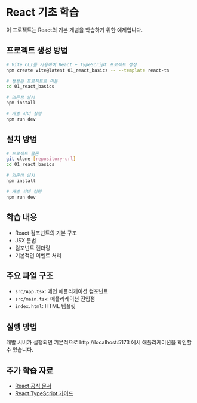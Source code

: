 # React 기초 학습

이 프로젝트는 React의 기본 개념을 학습하기 위한 예제입니다.

## 프로젝트 생성 방법

```bash
# Vite CLI를 사용하여 React + TypeScript 프로젝트 생성
npm create vite@latest 01_react_basics -- --template react-ts

# 생성된 프로젝트로 이동
cd 01_react_basics

# 의존성 설치
npm install

# 개발 서버 실행
npm run dev
```

## 설치 방법

```bash
# 프로젝트 클론
git clone [repository-url]
cd 01_react_basics

# 의존성 설치
npm install

# 개발 서버 실행
npm run dev
```

## 학습 내용

- React 컴포넌트의 기본 구조
- JSX 문법
- 컴포넌트 렌더링
- 기본적인 이벤트 처리

## 주요 파일 구조

- `src/App.tsx`: 메인 애플리케이션 컴포넌트
- `src/main.tsx`: 애플리케이션 진입점
- `index.html`: HTML 템플릿

## 실행 방법

개발 서버가 실행되면 기본적으로 http://localhost:5173 에서 애플리케이션을 확인할 수 있습니다.

## 추가 학습 자료

- [React 공식 문서](https://react.dev/)
- [React TypeScript 가이드](https://react-typescript-cheatsheet.netlify.app/)
